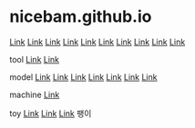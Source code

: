 # nicebam.github.io

[Link](https://www.thingiverse.com/thing:524925)
[Link](https://www.thingiverse.com/thing:1203831)
[Link](https://www.thingiverse.com/thing:903411)
[Link](https://www.thingiverse.com/thing:726825)
[Link](https://www.thingiverse.com/thing:372358)
[Link](https://www.thingiverse.com/thing:201097)
[Link](https://www.thingiverse.com/thing:2725597)
[Link](https://www.thingiverse.com/thing:1385312)
[Link](https://www.thingiverse.com/thing:201097)
[Link](https://www.thingiverse.com/thing:346351)

tool
[Link](https://www.thingiverse.com/thing:1008943)
[Link](https://www.thingiverse.com/thing:1727220)

model
[Link](https://www.thingiverse.com/thing:479966)
[Link](https://www.thingiverse.com/thing:1375575)
[Link](https://www.thingiverse.com/thing:29491)
[Link](https://www.thingiverse.com/thing:499559)
[Link](https://www.thingiverse.com/thing:913713)
[Link](https://www.thingiverse.com/thing:2297110)
[Link](https://www.thingiverse.com/thing:1780291)

machine
[Link](https://www.thingiverse.com/thing:1943171)


toy
[Link](https://www.thingiverse.com/thing:1763518)
[Link](https://www.thingiverse.com/thing:2774336)
[Link](https://www.thingiverse.com/thing:542914) 팽이
